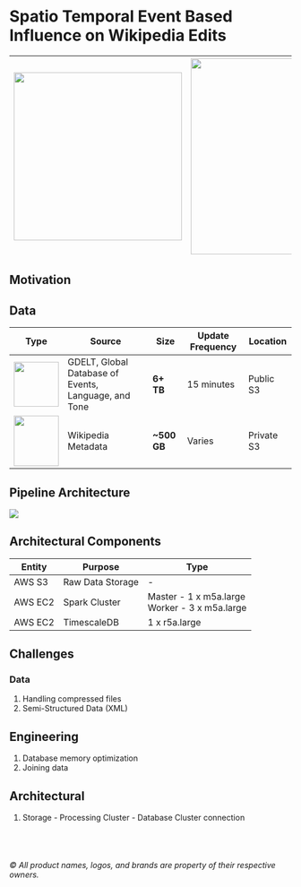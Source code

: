 # Spatio Temporal Event Based Influence on Wikipedia Edits
| <img src="https://www.bunkered.co.uk/uploads/site/_articleBodyImage/Wikipedia-logo-1024x576.jpg" width="300" margin-right="300"> | <img src="https://maelfabien.github.io/assets/images/header.jpg" width="350">|
| ------------- | ------------- |

## Motivation
## Data
| Type | Source                                               | Size    | Update Frequency | Location   |
|------|------------------------------------------------------|---------|------------------|------------|
|  <img src="https://github.com/pratikwatwani/Event-Based-Influence-on-Wikipedia/blob/master/assets/structured%20data.png" width="80" margin-right="80">    | GDELT, Global Database of Events, Language, and Tone |   <b>6+ TB</b>  |    15 minutes    |  Public S3 |
|  <img src="https://github.com/pratikwatwani/Event-Based-Influence-on-Wikipedia/blob/master/assets/unstructured%20data.png" width="80" height='90' margin-right="80">     | Wikipedia Metadata                                   | <b>~500 GB</b> |      Varies      | Private S3 |

## Pipeline Architecture
<img src="https://github.com/pratikwatwani/Event-Based-Influence-on-Wikipedia/blob/master/assets/pipeline.png" align='center'><br/>

## Architectural Components
| Entity  | Purpose          | Type                                             |
|---------|------------------|--------------------------------------------------|
| AWS S3  | Raw Data Storage | -                                                |
| AWS EC2 | Spark Cluster    | Master - 1 x m5a.large<br>Worker - 3 x m5a.large |
| AWS EC2 | TimescaleDB      | 1 x r5a.large                                    |

## Challenges
### Data
1. Handling compressed files
2. Semi-Structured Data (XML)

## Engineering
1. Database memory optimization
2. Joining data

## Architectural 
1. Storage - Processing Cluster - Database Cluster connection


<br/><br/><h6>&copy; All product names, logos, and brands are property of their respective owners.</h6>
